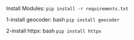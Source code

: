 Install Modules: `pip install -r requirements.txt`

1-install geocoder:
bash
`
pip install geocoder
`

2-install httpx:
bash
`
pip install httpx
`